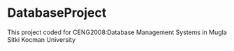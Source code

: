 # DatabaseProject
This project coded for CENG2008:Database Management Systems in Mugla Sitki Kocman University
